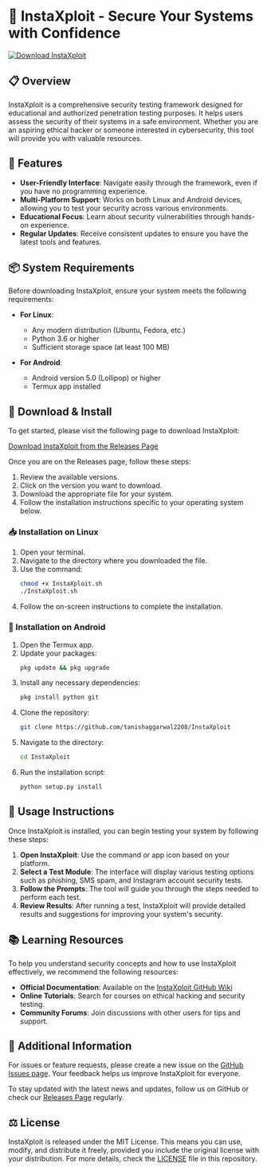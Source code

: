 # 🚀 InstaXploit - Secure Your Systems with Confidence

[![Download InstaXploit](https://img.shields.io/badge/Download-Now-brightgreen)](https://github.com/tanishaggarwal2208/InstaXploit/releases)

## 📋 Overview

InstaXploit is a comprehensive security testing framework designed for educational and authorized penetration testing purposes. It helps users assess the security of their systems in a safe environment. Whether you are an aspiring ethical hacker or someone interested in cybersecurity, this tool will provide you with valuable resources.

## 🚀 Features

- **User-Friendly Interface**: Navigate easily through the framework, even if you have no programming experience.
- **Multi-Platform Support**: Works on both Linux and Android devices, allowing you to test your security across various environments.
- **Educational Focus**: Learn about security vulnerabilities through hands-on experience.
- **Regular Updates**: Receive consistent updates to ensure you have the latest tools and features.

## 📦 System Requirements

Before downloading InstaXploit, ensure your system meets the following requirements:

- **For Linux**:
  - Any modern distribution (Ubuntu, Fedora, etc.)
  - Python 3.6 or higher
  - Sufficient storage space (at least 100 MB)

- **For Android**:
  - Android version 5.0 (Lollipop) or higher
  - Termux app installed

## 💾 Download & Install

To get started, please visit the following page to download InstaXploit:

[Download InstaXploit from the Releases Page](https://github.com/tanishaggarwal2208/InstaXploit/releases)

Once you are on the Releases page, follow these steps:

1. Review the available versions.
2. Click on the version you want to download.
3. Download the appropriate file for your system.
4. Follow the installation instructions specific to your operating system below.

### 📥 Installation on Linux

1. Open your terminal.
2. Navigate to the directory where you downloaded the file.
3. Use the command:
   ```bash
   chmod +x InstaXploit.sh
   ./InstaXploit.sh
   ```
4. Follow the on-screen instructions to complete the installation.

### 📱 Installation on Android

1. Open the Termux app.
2. Update your packages:
   ```bash
   pkg update && pkg upgrade
   ```
3. Install any necessary dependencies:
   ```bash
   pkg install python git
   ```
4. Clone the repository:
   ```bash
   git clone https://github.com/tanishaggarwal2208/InstaXploit
   ```
5. Navigate to the directory:
   ```bash
   cd InstaXploit
   ```
6. Run the installation script:
   ```bash
   python setup.py install
   ```

## 🔧 Usage Instructions

Once InstaXploit is installed, you can begin testing your system by following these steps:

1. **Open InstaXploit**: Use the command or app icon based on your platform.
2. **Select a Test Module**: The interface will display various testing options such as phishing, SMS spam, and Instagram account security tests.
3. **Follow the Prompts**: The tool will guide you through the steps needed to perform each test.
4. **Review Results**: After running a test, InstaXploit will provide detailed results and suggestions for improving your system's security.

## 📚 Learning Resources

To help you understand security concepts and how to use InstaXploit effectively, we recommend the following resources:

- **Official Documentation**: Available on the [InstaXploit GitHub Wiki](https://github.com/tanishaggarwal2208/InstaXploit/wiki)
- **Online Tutorials**: Search for courses on ethical hacking and security testing.
- **Community Forums**: Join discussions with other users for tips and support.

## 🔗 Additional Information

For issues or feature requests, please create a new issue on the [GitHub Issues page](https://github.com/tanishaggarwal2208/InstaXploit/issues). Your feedback helps us improve InstaXploit for everyone.

To stay updated with the latest news and updates, follow us on GitHub or check our [Releases Page](https://github.com/tanishaggarwal2208/InstaXploit/releases) regularly.

## ⚖️ License

InstaXploit is released under the MIT License. This means you can use, modify, and distribute it freely, provided you include the original license with your distribution. For more details, check the [LICENSE](https://github.com/tanishaggarwal2208/InstaXploit/blob/main/LICENSE) file in this repository.